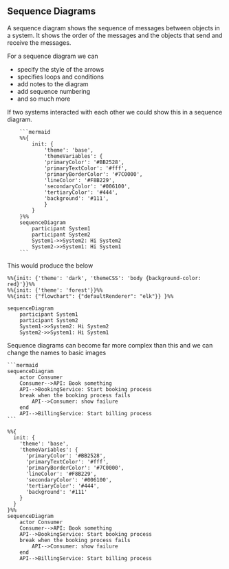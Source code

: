 ## Sequence Diagrams

A sequence diagram shows the sequence of messages between objects in a system. It shows the order of the messages and the objects that send and receive the messages.

For a sequence diagram we can
- specify the style of the arrows
- specifies loops and conditions
- add notes to the diagram
- add sequence numbering
- and so much more

If two systems interacted with each other we could show this in a sequence diagram. 

        ```mermaid
        %%{
            init: {
                'theme': 'base',
                'themeVariables': {
                'primaryColor': '#BB2528',
                'primaryTextColor': '#fff',
                'primaryBorderColor': '#7C0000',
                'lineColor': '#F8B229',
                'secondaryColor': '#006100',
                'tertiaryColor': '#444',
                'background': '#111',
                }
            }
        }%%
        sequenceDiagram
            participant System1
            participant System2
            System1->>System2: Hi System2
            System2->>System1: Hi System1
        ```

This would produce the below

```mermaid
%%{init: {'theme': 'dark', 'themeCSS': 'body {background-color: red}'}}%%
%%{init: {'theme': 'forest'}}%%
%%{init: {"flowchart": {"defaultRenderer": "elk"}} }%%

sequenceDiagram
    participant System1
    participant System2
    System1->>System2: Hi System2
    System2->>System1: Hi System1
```

Sequence diagrams can become far more complex than this and we can change the names to basic images

    ```mermaid
    sequenceDiagram
        actor Consumer
        Consumer-->API: Book something
        API-->BookingService: Start booking process
        break when the booking process fails
            API-->Consumer: show failure
        end
        API-->BillingService: Start billing process
    ```



```mermaid
%%{
  init: {
    'theme': 'base',
    'themeVariables': {
      'primaryColor': '#BB2528',
      'primaryTextColor': '#fff',
      'primaryBorderColor': '#7C0000',
      'lineColor': '#F8B229',
      'secondaryColor': '#006100',
      'tertiaryColor': '#444',
      'background': '#111'
    }
  }
}%%
sequenceDiagram
    actor Consumer
    Consumer-->API: Book something
    API-->BookingService: Start booking process
    break when the booking process fails
        API-->Consumer: show failure
    end
    API-->BillingService: Start billing process
```
